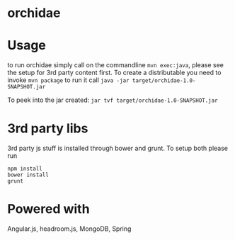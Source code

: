 orchidae
========

Usage
====
to run orchidae simply call on the commandline `mvn exec:java`, please see the setup for 3rd party content first. To create a distributable you need to invoke  `mvn package` to run it call `java -jar target/orchidae-1.0-SNAPSHOT.jar`

To peek into the jar created: `jar tvf target/orchidae-1.0-SNAPSHOT.jar`


3rd party libs
====
3rd party js stuff is installed through bower and grunt. To setup both please run

```
npm install
bower install
grunt
```


Powered with
====
Angular.js, headroom.js, MongoDB, Spring

